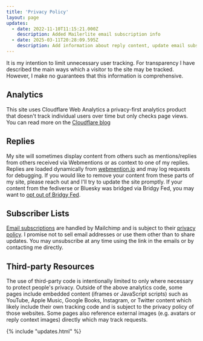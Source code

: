 ```yaml
---
title: 'Privacy Policy'
layout: page
updates:
  - date: 2022-11-10T11:15:21.000Z
    description: Added Mailerlite email subscription info
  - date: 2025-03-11T20:28:09.595Z
    description: Add information about reply content, update email subscription info to Mailchimp, and listed more third-party resources used on the site.
---
```


It is my intention to limit unnecessary user tracking. For transparency I have described the main ways which a visitor to the site may be tracked. However, I make no guarantees that this information is comprehensive.

## Analytics

This site uses Cloudflare Web Analytics a privacy-first analytics product that doesn't track individual users over time but only checks page views. You can read more on the [Cloudflare blog](https://blog.cloudflare.com/privacy-first-web-analytics/)

## Replies

My site will sometimes display content from others such as mentions/replies from others received via Webmentions or as context to one of my replies.
Replies are loaded dynamically from [webmention.io](https://webmention.io) and may log requests for debugging.
If you would like to remove your content from these parts of my site, please reach out and I'll try to update the site promptly.
If your content from the fediverse or Bluesky was bridged via Bridgy Fed, you may want to [opt out of Bridgy Fed](https://fed.brid.gy/docs#opt-out).

## Subscriber Lists

[Email subscriptions](/subscribe) are handled by Mailchimp and is subject to their [privacy policy](https://mailchimp.com/legal/). I promise not to sell email addresses or use them other than to share updates. You may unsubscribe at any time using the link in the emails or by contacting me directly.

## Third-party Resources

The use of third-party code is intentionally limited to only where necessary to protect people's privacy.
Outside of the above analytics code, some pages include embedded content (iframes or JavaScript scripts) such as YouTube, Apple Music, Google Books, Instagram, or Twitter content which likely include their own tracking code and is subject to the privacy policy of those websites.
Some pages also reference external images (e.g. avatars or reply context images) directly which may track requests.

{% include "updates.html" %}

